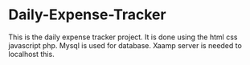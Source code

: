 # Daily-Expense-Tracker
This is the daily expense tracker project. It is done using the html css javascript php. Mysql is used for database. Xaamp server is needed to localhost this.
